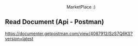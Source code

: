 <p align="center">
MarketPlace :)
</p>

## Read Document (Api - Postman)
https://documenter.getpostman.com/view/4087912/SzS7Q6KS?version=latest

